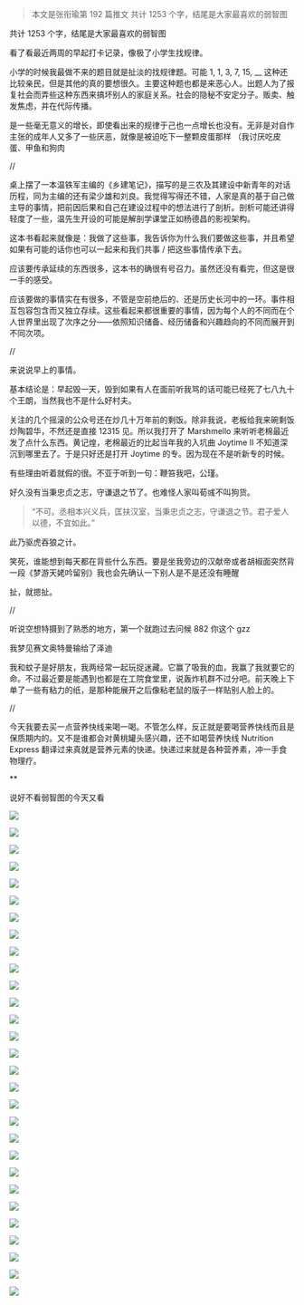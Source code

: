 > 本文是张衔瑜第 192 篇推文 共计 1253 个字，结尾是大家最喜欢的弱智图

共计 1253 个字，结尾是大家最喜欢的弱智图

看了看最近两周的早起打卡记录，像极了小学生找规律。

小学的时候我最做不来的题目就是扯淡的找规律题。可能 1, 1, 3, 7, 15, __ 这种还比较亲民，但是其他的真的要想很久。主要这种题也都是来恶心人。出题人为了报复社会而弄些这种东西来搞坏别人的家庭关系。社会的隐秘不安定分子。贩卖、触发焦虑，并在代际传播。

是一些毫无意义的增长，即使看出来的规律于己也一点增长也没有。无非是对自作主张的成年人又多了一些厌恶，就像是被迫吃下一整颗皮蛋那样 （我讨厌吃皮蛋、甲鱼和狗肉

//

桌上摆了一本温铁军主编的《乡建笔记》，描写的是三农及其建设中新青年的对话历程，同为主编的还有梁少雄和刘良。我觉得写得还不错，人家是真的基于自己做主导的事情，把前因后果和自己在建设过程中的想法进行了剖析。剖析可能还讲得轻度了一些，温先生开设的可能是解剖学课堂正如杨德昌的影视架构。

这本书看起来就像是：我做了这些事，我告诉你为什么我们要做这些事，并且希望如果有可能的话你也可以一起来和我们共事 / 把这些事情传承下去。

应该要传承延续的东西很多，这本书的确很有号召力。虽然还没有看完，但这是很一手的感受。

应该要做的事情实在有很多，不管是空前绝后的、还是历史长河中的一环。事件相互包容包含而又独立存续。这些看起来都很重要的事情，因为每个人的不同而在个人世界里出现了次序之分——依照知识储备、经历储备和兴趣趋向的不同而展开到不同次项。

//

来说说早上的事情。

基本结论是：早起毁一天，毁到如果有人在面前听我骂的话可能已经死了七八九十个王朗，当然我也不是什么好村夫。

关注的几个摇滚的公众号还在炒几十万年前的剩饭。除非我说，老板给我来碗剩饭炒陶碧华，不然还是直接 12315 见。所以我打开了 Marshmello 来听听老棉最近发了点什么东西。黄记煌，老棉最近的比起当年我的入坑曲 Joytime II 不知道深沉到哪里去了。于是只好还是打开 Joytime 的专。因为现在不是听新专的时候。

有些理由听着就假的很。不亚于听到一句：鞭笞我吧，公瑾。

好久没有当秉忠贞之志，守谦退之节了。也难怪人家叫荀彧不叫狗货。

> “不可。丞相本兴义兵，匡扶汉室，当秉忠贞之志，守谦退之节。君子爱人以德，不宜如此。”

此乃驱虎吞狼之计。

笑死，谁能想到每天都在背些什么东西。要是坐我旁边的汉献帝或者胡椒面突然背一段《梦游天姥吟留别》我也会先确认一下别人是不是还没有睡醒

扯，就摁扯。

//

听说空想特摄到了熟悉的地方，第一个就跑过去问候 882 你这个 gzz

我梦见赛文奥特曼输给了泽迪

我和蚊子是好朋友，我两经常一起玩捉迷藏。它赢了吸我的血，我赢了我就要它的命。不过最近要是能遇到也都是在工院食堂里，说轰炸机群不过分吧。前天晚上下单了一些有粘力的纸，是那种能展开之后像粘老鼠的版子一样贴别人脸上的。

//

今天我要去买一点营养快线来喝一喝。不管怎么样，反正就是要喝营养快线而且是保质期内的。又不是谁都会对黄桃罐头感兴趣，还不如喝营养快线 Nutrition Express 翻译过来真就是营养元素的快递。快递过来就是各种营养素，冲一手食物理疗。

**

说好不看弱智图的今天又看

![](./images/img_001.jpeg)

![](./images/img_002.jpeg)

![](./images/img_003.jpeg)

![](./images/img_004.jpeg)

![](./images/img_005.jpeg)

![](./images/img_006.png)

![](./images/img_007.jpeg)

![](./images/img_008.jpeg)

![](./images/img_009.jpeg)

![](./images/img_010.jpeg)

![](./images/img_011.jpeg)

![](./images/img_012.jpeg)

![](./images/img_013.jpeg)

![](./images/img_014.jpeg)

![](./images/img_015.jpeg)

![](./images/img_016.png)

![](./images/img_017.jpeg)

![](./images/img_018.png)

![](./images/img_019.jpeg)

![](./images/img_020.jpeg)

![](./images/img_021.jpeg)

![](./images/img_022.jpeg)

![](./images/img_023.jpeg)

![](./images/img_024.jpeg)

![](./images/img_025.jpeg)

![](./images/img_026.jpeg)

![](./images/img_027.jpeg)

![](./images/img_028.jpeg)

![](./images/img_029.jpeg)
